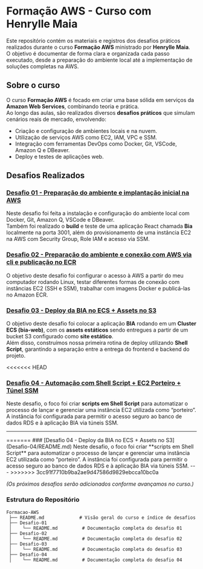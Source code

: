 # Formação AWS - Curso com Henrylle Maia

Este repositório contém os materiais e registros dos desafios práticos realizados durante o curso **Formação AWS** ministrado por **Henrylle Maia**.  
O objetivo é documentar de forma clara e organizada cada passo executado, desde a preparação do ambiente local até a implementação de soluções completas na AWS.

## Sobre o curso
O curso **Formação AWS** é focado em criar uma base sólida em serviços da **Amazon Web Services**, combinando teoria e prática.  
Ao longo das aulas, são realizados diversos **desafios práticos** que simulam cenários reais de mercado, envolvendo:

- Criação e configuração de ambientes locais e na nuvem.
- Utilização de serviços AWS como EC2, IAM, VPC e SSM.
- Integração com ferramentas DevOps como Docker, Git, VSCode, Amazon Q e DBeaver.
- Deploy e testes de aplicações web.

## Desafios Realizados

### [Desafio 01 - Preparação do ambiente e implantação inicial na AWS](Desafio-01/README.md)
Neste desafio foi feita a instalação e configuração do ambiente local com Docker, Git, Amazon Q, VSCode e DBeaver.  
Também foi realizado o **build** e teste de uma aplicação React chamada **Bia** localmente na porta 3001, além do provisionamento de uma instância EC2 na AWS com Security Group, Role IAM e acesso via SSM.

### [Desafio 02 - Preparação do ambiente e conexão com AWS via cli e publicação no ECR](Desafio-02/README.md)
O objetivo deste desafio foi configurar o acesso à AWS a partir do meu computador rodando Linux, testar diferentes formas de conexão com instâncias EC2 (SSH e SSM), trabalhar com imagens Docker e publicá-las no Amazon ECR. 

### [Desafio 03 - Deploy da BIA no ECS + Assets no S3](Desafio-03/README.md)
O objetivo deste desafio foi colocar a aplicação **BIA** rodando em um **Cluster ECS (bia-web)**, com os **assets estáticos** sendo entregues a partir de um bucket S3 configurado como **site estático**.  
Além disso, construímos nossa primeira rotina de deploy utilizando **Shell Script**, garantindo a separação entre a entrega do frontend e backend do projeto.


<<<<<<< HEAD
### [Desafio 04 - Automação com Shell Script + EC2 Porteiro + Túnel SSM](Desafio-04/README.md)
Neste desafio, o foco foi criar **scripts em Shell Script** para automatizar o processo de lançar e gerenciar uma instância EC2 utilizada como “porteiro”.  
A instância foi configurada para permitir o acesso seguro ao banco de dados RDS e à aplicação BIA via túneis SSM.

<hr>
=======
### [Desafio 04 - Deploy da BIA no ECS + Assets no S3](Desafio-04/README.md)
Neste desafio, o foco foi criar **scripts em Shell Script** para automatizar o processo de lançar e gerenciar uma instância EC2 utilizada como “porteiro”.  
A instância foi configurada para permitir o acesso seguro ao banco de dados RDS e à aplicação BIA via túneis SSM.
---
>>>>>>> 3cc91f7710b9ba2ae9d47586d9829ebcca10bc0a



*(Os próximos desafios serão adicionados conforme avançamos no curso.)*

### Estrutura do Repositório

```plaintext
Formacao-AWS
 ├── README.md             # Visão geral do curso e índice de desafios
 ├── Desafio-01
 │    └── README.md         # Documentação completa do desafio 01
 ├── Desafio-02
 │    └── README.md         # Documentação completa do desafio 02
 ├── Desafio-03
 │    └── README.md         # Documentação completa do desafio 03
 ├── Desafio-04
 │    └── README.md         # Documentação completa do desafio 04
